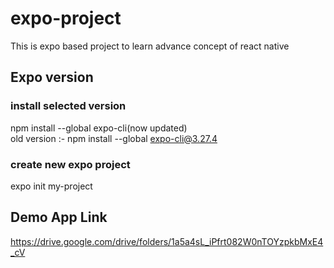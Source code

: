 # expo-project
This is expo based project to learn advance concept of react native

## Expo version 
### install selected version
npm install --global expo-cli(now updated) \
old version :- npm install --global expo-cli@3.27.4

### create new expo project
expo init my-project

## Demo App Link
https://drive.google.com/drive/folders/1a5a4sL_iPfrt082W0nTOYzpkbMxE4_cV
